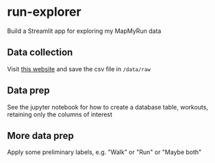 # run-explorer

Build a Streamlit app for exploring my MapMyRun data

## Data collection
Visit [this website](https://www.mapmyfitness.com/workout/export/csv) and save the csv file in ```/data/raw```

## Data prep
See the jupyter notebook for how to create a database table, workouts, retaining only the columns of interest

## More data prep
Apply some preliminary labels, e.g. "Walk" or "Run" or "Maybe both"


